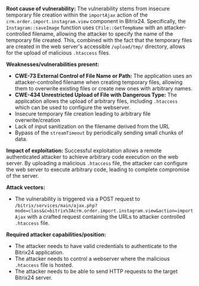 **Root cause of vulnerability:**
The vulnerability stems from insecure temporary file creation within the `importAjax` action of the `crm.order.import.instagram.view` component in Bitrix24. Specifically, the `Instagram::saveImage` function uses `CFile::GetTempName` with an attacker-controlled filename, allowing the attacker to specify the name of the temporary file created. This, combined with the fact that the temporary files are created in the web server's accessible `/upload/tmp/` directory, allows for the upload of malicious `.htaccess` files.

**Weaknesses/vulnerabilities present:**
*   **CWE-73 External Control of File Name or Path:** The application uses an attacker-controlled filename when creating temporary files, allowing them to overwrite existing files or create new ones with arbitrary names.
*   **CWE-434 Unrestricted Upload of File with Dangerous Type:** The application allows the upload of arbitrary files, including `.htaccess` which can be used to configure the webserver.
*   Insecure temporary file creation leading to arbitrary file overwrite/creation
*   Lack of input sanitization on the filename derived from the URL
*   Bypass of the `streamTimeout` by periodically sending small chunks of data.

**Impact of exploitation:**
Successful exploitation allows a remote authenticated attacker to achieve arbitrary code execution on the web server. By uploading a malicious `.htaccess` file, the attacker can configure the web server to execute arbitrary code, leading to complete compromise of the server.

**Attack vectors:**
*   The vulnerability is triggered via a POST request to `/bitrix/services/main/ajax.php?mode=class&c=bitrix%3Acrm.order.import.instagram.view&action=importAjax` with a crafted request containing the URLs to attacker controlled `.htaccess` file.

**Required attacker capabilities/position:**
*   The attacker needs to have valid credentials to authenticate to the Bitrix24 application.
*   The attacker needs to control a webserver where the malicious `.htaccess` file is hosted.
*   The attacker needs to be able to send HTTP requests to the target Bitrix24 server.